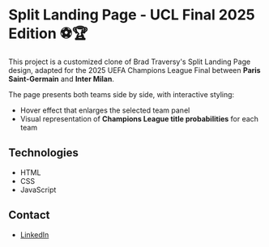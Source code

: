 # Split Landing Page - UCL Final 2025 Edition ⚽🏆

This project is a customized clone of Brad Traversy's Split Landing Page design, adapted for the 2025 UEFA Champions League Final between **Paris Saint-Germain** and **Inter Milan**.

The page presents both teams side by side, with interactive styling:
- Hover effect that enlarges the selected team panel
- Visual representation of **Champions League title probabilities** for each team

## Technologies

- HTML
- CSS
- JavaScript

## Contact

- [LinkedIn](https://www.linkedin.com/in/hakan-cinar/)
